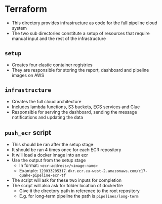 # Terraform

- This directory provides infrastructure as code for the full pipeline cloud system
- The two sub directories constitute a setup of resources that require manual input and the rest of the infrastructure

## `setup`
- Creates four elastic container registries
- They are responsible for storing the report, dashboard and pipeline images on AWS

## `infrastructure`
- Creates the full cloud architecture
- Includes lambda functions, S3 buckets, ECS services and Glue
- Responsible for serving the dashboard, sending the message notifications and updating the data

## `push_ecr` script
- This should be ran after the setup stage
- It should be ran 4 times once for each ECR repository
- It will load a docker image into an ecr
- Use the output from the setup stage
    - In format: `<ecr-address>/<image-name>`
    - Example: `129033205317.dkr.ecr.eu-west-2.amazonaws.com/c17-quake-pipeline-ecr-tf`
- The script will ask for these two inputs for completion
- The script will also ask for folder location of dockerfile
    - Give it the directory path in reference to the root repository
    - E.g. for long-term pipeline the path is `pipelines/long-term`
